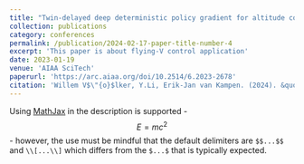 ```yaml
---
title: "Twin-delayed deep deterministic policy gradient for altitude control of a flying-wing aircraft with an uncertain aerodynamic model"
collection: publications
category: conferences
permalink: /publication/2024-02-17-paper-title-number-4
excerpt: 'This paper is about flying-V control application'
date: 2023-01-19
venue: 'AIAA SciTech'
paperurl: 'https://arc.aiaa.org/doi/10.2514/6.2023-2678'
citation: 'Willem V$\"{o}$lker, Y.Li, Erik-Jan van Kampen. (2024). &quot;Twin-delayed deep deterministic policy gradient for altitude control of a flying-wing aircraft with an uncertain aerodynamic model.&quot; <i>AIAA SciTech</i>.'
---
```


Using [MathJax](https://www.mathjax.org/) in the description is supported - $$E=mc^2$$ - however, the use must be mindful that the default delimiters are `$$...$$` and `\\[...\\]` which differs from the `$...$` that is typically expected.
